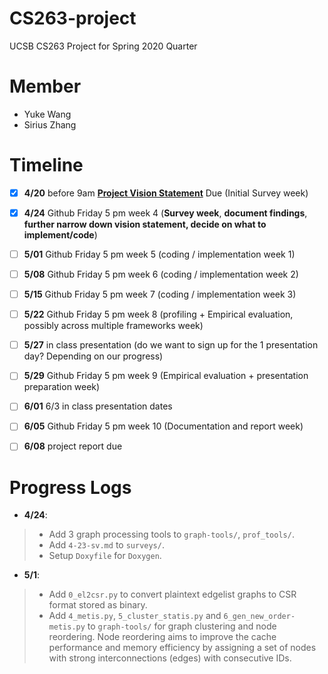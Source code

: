 # CS263-project
UCSB CS263 Project for Spring 2020 Quarter

# Member
* Yuke Wang
* Sirius Zhang

# Timeline 
- [x] **4/20** before 9am **[Project Vision Statement](https://docs.google.com/document/d/18AirkZSKz2w8TKl34t-w3aCTzGhYfbj87K1c0o_LhVQ/edit?usp=sharing)** Due (Initial Survey week)
- [x] **4/24** Github Friday 5 pm week 4 (**Survey week**, **document findings**, **further narrow down vision statement, decide on what to implement/code**)
- [ ] **5/01**  Github Friday 5 pm week 5 (coding / implementation week 1)
- [ ] **5/08**  Github Friday 5 pm week 6 (coding / implementation week 2)
- [ ] **5/15** Github Friday 5 pm week 7 (coding / implementation week 3)
- [ ] **5/22** Github Friday 5 pm week 8 (profiling + Empirical evaluation, possibly across multiple frameworks week)
- [ ] **5/27** in class presentation (do we want to sign up for the 1 presentation day? Depending on our progress)
- [ ] **5/29** Github Friday 5 pm week 9 (Empirical evaluation + presentation preparation week)
- [ ] **6/01**  6/3 in class presentation dates
- [ ] **6/05**  Github Friday 5 pm week 10 (Documentation and report week)
- [ ] **6/08**  project report due


# Progress Logs
* **4/24**: 
> + Add 3 graph processing tools to `graph-tools/`, `prof_tools/`. 
> + Add `4-23-sv.md` to `surveys/`. 
> + Setup `Doxyfile` for `Doxygen`.

* **5/1**:
> + Add `0_el2csr.py` to convert plaintext edgelist graphs to CSR format stored as binary.
> + Add `4_metis.py`, `5_cluster_statis.py` and `6_gen_new_order-metis.py` to `graph-tools/` for graph clustering and node reordering. Node reordering aims to improve the cache performance and memory efficiency by assigning a set of nodes with strong interconnections (edges) with consecutive IDs.  